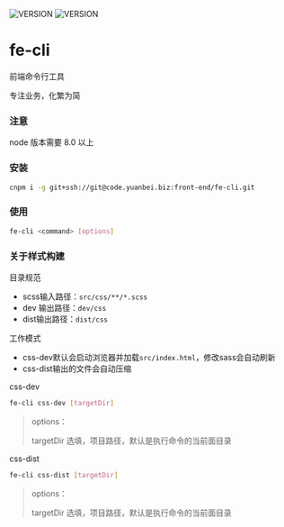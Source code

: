 ![VERSION](https://img.shields.io/badge/VERSION-1.0.3-blue.svg)
![VERSION](https://img.shields.io/badge/node-%3E%3D8.0.0-brightgreen.svg)

# fe-cli

前端命令行工具

专注业务，化繁为简

### 注意
node 版本需要 8.0 以上

### 安装
```bash
cnpm i -g git+ssh://git@code.yuanbei.biz:front-end/fe-cli.git
```

### 使用
```bash
fe-cli <command> [options]
```

### 关于样式构建
目录规范
* scss输入路径：`src/css/**/*.scss`
* dev 输出路径：`dev/css`
* dist输出路径：`dist/css`

工作模式
* css-dev默认会启动浏览器并加载`src/index.html`，修改sass会自动刷新
* css-dist输出的文件会自动压缩

css-dev

```bash
fe-cli css-dev [targetDir]
```
> options：
>
> targetDir 选填，项目路径，默认是执行命令的当前面目录

css-dist

```bash
fe-cli css-dist [targetDir]
```
> options：
>
> targetDir 选填，项目路径，默认是执行命令的当前面目录

